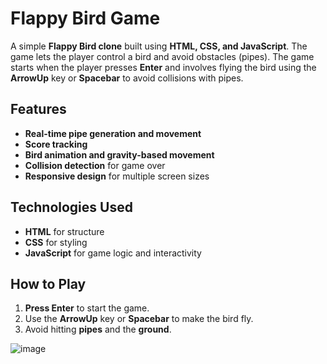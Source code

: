 # Flappy Bird Game

A simple **Flappy Bird clone** built using **HTML, CSS, and JavaScript**. The game lets the player control a bird and avoid obstacles (pipes). The game starts when the player presses **Enter** and involves flying the bird using the **ArrowUp** key or **Spacebar** to avoid collisions with pipes.

## Features

- **Real-time pipe generation and movement**
- **Score tracking**
- **Bird animation and gravity-based movement**
- **Collision detection** for game over
- **Responsive design** for multiple screen sizes

## Technologies Used

- **HTML** for structure
- **CSS** for styling
- **JavaScript** for game logic and interactivity

## How to Play

1. **Press Enter** to start the game.
2. Use the **ArrowUp** key or **Spacebar** to make the bird fly.
3. Avoid hitting **pipes** and the **ground**.

![image](https://github.com/user-attachments/assets/591c4736-33ef-4c21-8760-99bba0c6b185)
